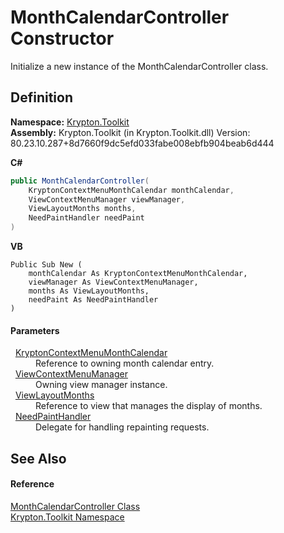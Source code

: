 # MonthCalendarController Constructor


Initialize a new instance of the MonthCalendarController class.



## Definition
**Namespace:** <a href="79d2eac2-21f4-54ff-7552-b20c33c30600.md">Krypton.Toolkit</a>  
**Assembly:** Krypton.Toolkit (in Krypton.Toolkit.dll) Version: 80.23.10.287+8d7660f9dc5efd033fabe008ebfb904beab6d444

**C#**
``` C#
public MonthCalendarController(
	KryptonContextMenuMonthCalendar monthCalendar,
	ViewContextMenuManager viewManager,
	ViewLayoutMonths months,
	NeedPaintHandler needPaint
)
```
**VB**
``` VB
Public Sub New ( 
	monthCalendar As KryptonContextMenuMonthCalendar,
	viewManager As ViewContextMenuManager,
	months As ViewLayoutMonths,
	needPaint As NeedPaintHandler
)
```



#### Parameters
<dl><dt>  <a href="21fa5974-9528-a21d-69c1-4f405fb466f5.md">KryptonContextMenuMonthCalendar</a></dt><dd>Reference to owning month calendar entry.</dd><dt>  <a href="04ad35b6-5d79-48fb-414d-d8681a419645.md">ViewContextMenuManager</a></dt><dd>Owning view manager instance.</dd><dt>  <a href="66b7534f-12ee-26d7-d6e4-458fb28f2cd9.md">ViewLayoutMonths</a></dt><dd>Reference to view that manages the display of months.</dd><dt>  <a href="33f685bd-f838-7c82-3e84-2827dccd141e.md">NeedPaintHandler</a></dt><dd>Delegate for handling repainting requests.</dd></dl>

## See Also


#### Reference
<a href="a7f8d630-8e5a-d3bf-b4de-4c89f8b5058b.md">MonthCalendarController Class</a>  
<a href="79d2eac2-21f4-54ff-7552-b20c33c30600.md">Krypton.Toolkit Namespace</a>  
